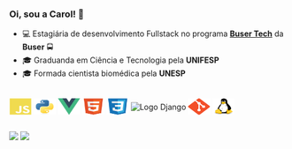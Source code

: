 ### Oi, sou a Carol! 👋
- 💻 Estagiária de desenvolvimento Fullstack no programa <a href = "https://blog.buser.com.br/novidades/buser-lanca-programa-capacitacao-profissionais-tecnologia/" target="_blank"><b>Buser Tech</b></a> da <b>Buser</b> 🚍
- 🎓 Graduanda em Ciência e Tecnologia pela <b>UNIFESP</b>
- 🎓 Formada cientista biomédica pela <b>UNESP</b>

<div style="display: inline_block"><br>
  <img align="center" alt="Logo-JavaScript" height="30" width="40" src="https://raw.githubusercontent.com/devicons/devicon/master/icons/javascript/javascript-plain.svg">
   <img align="center" alt="Logo Python" height="30" width="40" src="https://raw.githubusercontent.com/devicons/devicon/master/icons/python/python-original.svg">
   <img align="center" alt="Logo Vue" height="30" width="40" src="https://raw.githubusercontent.com/vuejs/art/a1c78b74569b70a25300925b4eacfefcc143b8f6/logo.svg">
  <img align="center" alt="Logo HTML" height="30" width="40" src="https://raw.githubusercontent.com/devicons/devicon/master/icons/html5/html5-original.svg">
  <img align="center" alt="LogoCSS" height="30" width="40" src="https://raw.githubusercontent.com/devicons/devicon/master/icons/css3/css3-original.svg">
  <img align="center" alt="Logo Django" height="30" width="40" src="https://cdn.jsdelivr.net/gh/devicons/devicon/icons/django/django-plain.svg">
  <img align="center" alt="Logo Git" height="30" width="40" src="https://raw.githubusercontent.com/devicons/devicon/master/icons/git/git-original.svg">
  <img align="center" alt="Logo Linux" height="30" width="40" src="https://raw.githubusercontent.com/devicons/devicon/master/icons/linux/linux-original.svg">
</div>
  
  ##
  
<div> 
  <a href = "mailto:anacmas@gmail.com"><img src="https://img.shields.io/badge/-Gmail-%23333?style=for-the-badge&logo=gmail&logoColor=white" target="_blank"></a>
  <a href="https://www.linkedin.com/in/ana-carolina-milos-17259787/" target="_blank"><img src="https://img.shields.io/badge/-LinkedIn-%230077B5?style=for-the-badge&logo=linkedin&logoColor=white" target="_blank"></a> 
